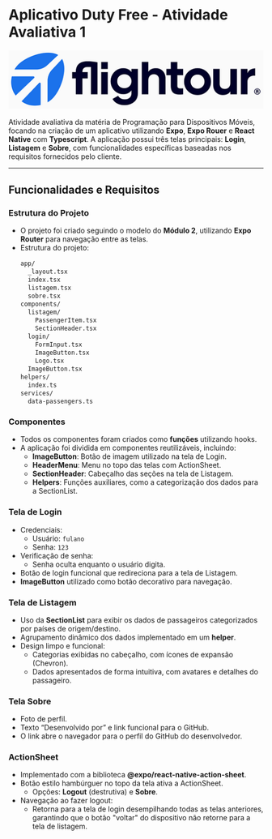 
# Aplicativo Duty Free - Atividade Avaliativa 1

![Descrição da imagem](assets/images/logo.png)

Atividade avaliativa da matéria de Programação para Dispositivos Móveis, focando na criação de um aplicativo utilizando **Expo**, **Expo Rouer** e **React Native** com **Typescript**. A aplicação possui três telas principais: **Login**, **Listagem** e **Sobre**, com funcionalidades específicas baseadas nos requisitos fornecidos pelo cliente.

---

## Funcionalidades e Requisitos

### Estrutura do Projeto
- O projeto foi criado seguindo o modelo do **Módulo 2**, utilizando **Expo Router** para navegação entre as telas.
- Estrutura do projeto:
  ```
  app/
    _layout.tsx
    index.tsx  
    listagem.tsx 
    sobre.tsx
  components/
    listagem/
      PassengerItem.tsx
      SectionHeader.tsx
    login/
      FormInput.tsx
      ImageButton.tsx
      Logo.tsx
    ImageButton.tsx 
  helpers/
    index.ts
  services/
    data-passengers.ts
  ```

### Componentes
- Todos os componentes foram criados como **funções** utilizando hooks.
- A aplicação foi dividida em componentes reutilizáveis, incluindo:
  - **ImageButton**: Botão de imagem utilizado na tela de Login.
  - **HeaderMenu**: Menu no topo das telas com ActionSheet.
  - **SectionHeader**: Cabeçalho das seções na tela de Listagem.
  - **Helpers**: Funções auxiliares, como a categorização dos dados para a SectionList.

### Tela de Login
- Credenciais:
  - Usuário: `fulano`
  - Senha: `123`
- Verificação de senha:
  - Senha oculta enquanto o usuário digita.
- Botão de login funcional que redireciona para a tela de Listagem.
- **ImageButton** utilizado como botão decorativo para navegação.

### Tela de Listagem
- Uso da **SectionList** para exibir os dados de passageiros categorizados por países de origem/destino.
- Agrupamento dinâmico dos dados implementado em um **helper**.
- Design limpo e funcional:
  - Categorias exibidas no cabeçalho, com ícones de expansão (Chevron).
  - Dados apresentados de forma intuitiva, com avatares e detalhes do passageiro.

### Tela Sobre
- Foto de perfil.
- Texto “Desenvolvido por” e link funcional para o GitHub.
- O link abre o navegador para o perfil do GitHub do desenvolvedor.

### ActionSheet
- Implementado com a biblioteca **@expo/react-native-action-sheet**.
- Botão estilo hambúrguer no topo da tela ativa a ActionSheet.
  - Opções: **Logout** (destrutiva) e **Sobre**.
- Navegação ao fazer logout:
  - Retorna para a tela de login desempilhando todas as telas anteriores, garantindo que o botão "voltar" do dispositivo não retorne para a tela de listagem.

